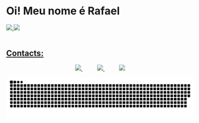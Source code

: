 <h1> Oi! Meu nome é Rafael </h1>


<div>
  <a href="https://github.com/R4f43lA94r3c1d0">
  <img height="168em" src="https://github-readme-stats.vercel.app/api?username=R4f43lA94r3c1d0&show_icons=true&theme=dark&include_all_commits=true&count_private=true"/>
  <img height="168em" src="https://github-readme-stats.vercel.app/api/top-langs/?username=R4f43lA94r3c1d0&layout=compact&langs_count=7&theme=dark"/>
</div>
  
 <br>
  
 ## Contacts:
  
<div  align="center"> 

  <a href="https://github.com/R4f43lA94r3c1d0">
        <img  src="https://img.shields.io/badge/github-%23100000.svg?&style=for-the-badge&logo=github&logoColor=white&link=mailto:https://github.com/R4f43lA94r3c1d0">
  </a>
   &nbsp;&nbsp;&nbsp;&nbsp;&nbsp;&nbsp;&nbsp;&nbsp;&nbsp;
  <a href="https://www.linkedin.com/in/rafael-aparecido-44351b18a" target="_blank"><img src="https://img.shields.io/badge/-LinkedIn-%230077B5?style=for-the-badge&logo=linkedin&logoColor=white" target="_blank">
  </a> 
   &nbsp;&nbsp;&nbsp;&nbsp;&nbsp;&nbsp;&nbsp;&nbsp;&nbsp;
  <a href="mailto:rafaelaparecido.oliveirasilva@gmail.com">
        <img src="https://img.shields.io/badge/gmail-D14836?&style=for-the-badge&logo=gmail&logoColor=white&link=mailto:rafaelaparecido.oliveirasilva@gmail.com">
  </a>
  
  ![Snake animation](https://github.com/R4f43lA94r3c1d0/R4f43lA94r3c1d0/blob/output/github-contribution-grid-snake.svg)
 
</div>
